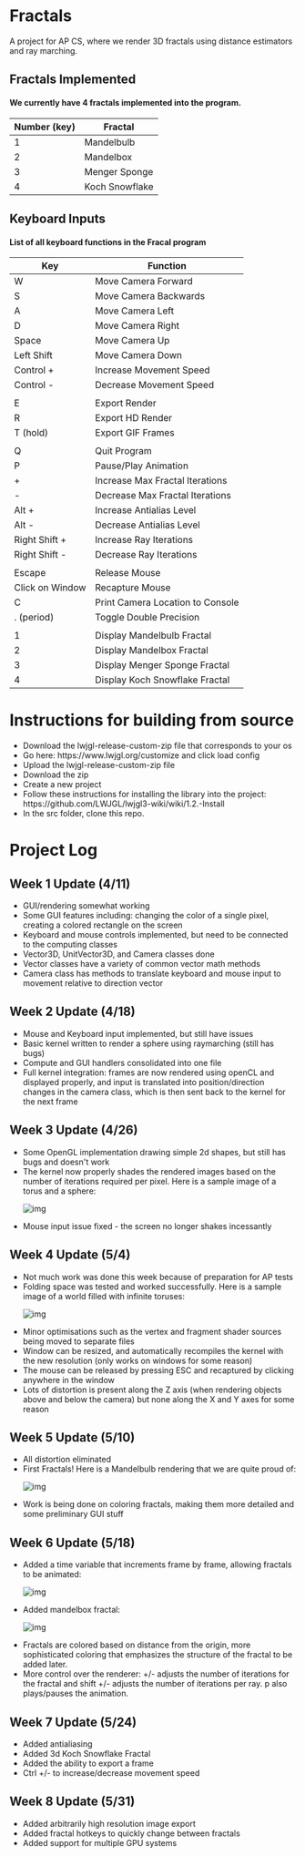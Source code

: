 # Fractals
A project for AP CS, where we render 3D fractals using distance estimators and ray marching.

## Fractals Implemented
#### We currently have 4 fractals implemented into the program.
| Number (key) | Fractal        |
|--------------|----------------|
| 1            | Mandelbulb     |
| 2            | Mandelbox      |
| 3            | Menger Sponge  |
| 4            | Koch Snowflake |

## Keyboard Inputs
#### List of all keyboard functions in the Fracal program
| Key             | Function                         |
|-----------------|----------------------------------|
| W               | Move Camera Forward              |
| S               | Move Camera Backwards            |
| A               | Move Camera Left                 |
| D               | Move Camera Right                |
| Space           | Move Camera Up                   |
| Left Shift      | Move Camera Down                 |
| Control +       | Increase Movement Speed          |
| Control -       | Decrease Movement Speed          |
|                 |                                  |
| E               | Export Render                    |
| R               | Export HD Render                 |
| T (hold)        | Export GIF Frames                |
|                 |                                  |
| Q               | Quit Program                     |
| P               | Pause/Play Animation             |
| +               | Increase Max Fractal Iterations  |
| -               | Decrease Max Fractal Iterations  |
| Alt +           | Increase Antialias Level         |
| Alt -           | Decrease Antialias Level         |
| Right Shift +   | Increase Ray Iterations          |
| Right Shift -   | Decrease Ray Iterations          |
|                 |                                  |
| Escape          | Release Mouse                    |
| Click on Window | Recapture Mouse                  |
| C               | Print Camera Location to Console |
| . (period)      | Toggle Double Precision          |
|                 |                                  |
| 1               | Display Mandelbulb Fractal       |
| 2               | Display Mandelbox Fractal        |
| 3               | Display Menger Sponge Fractal    |
| 4               | Display Koch Snowflake Fractal   |

# Instructions for building from source
<ul>
  <li>Download the lwjgl-release-custom-zip file that corresponds to your os</li>
  <li>Go here: https://www.lwjgl.org/customize and click load config</li>
  <li>Upload the lwjgl-release-custom-zip file</li>
  <li>Download the zip</li>
  <li>Create a new project</li>
  <li>Follow these instructions for installing the library into the project: https://github.com/LWJGL/lwjgl3-wiki/wiki/1.2.-Install</li>
  <li>In the src folder, clone this repo.</li>
</ul>

# Project Log

## Week 1 Update (4/11)
<ul>
  <li>GUI/rendering somewhat working</li>
  <li>Some GUI features including: changing the color of a single pixel, creating a colored rectangle on the screen</li>
  <li>Keyboard and mouse controls implemented, but need to be connected to the computing classes</li>
  <li>Vector3D, UnitVector3D, and Camera classes done</li>
  <li>Vector classes have a variety of common vector math methods</li>
  <li>Camera class has methods to translate keyboard and mouse input to movement relative to direction vector</li>
</ul>

## Week 2 Update (4/18)
<ul>
  <li>Mouse and Keyboard input implemented, but still have issues</li>
  <li>Basic kernel written to render a sphere using raymarching (still has bugs)</li>
  <li>Compute and GUI handlers consolidated into one file</li>
  <li>Full kernel integration: frames are now rendered using openCL and displayed properly, and input is translated into position/direction changes in the camera class, which is then sent back to the kernel for the next frame</li>
</ul>

## Week 3 Update (4/26)
<ul>
  <li>Some OpenGL implementation drawing simple 2d shapes, but still has bugs and doesn't work</li>
  <li>The kernel now properly shades the rendered images based on the number of iterations required per pixel. Here is a sample image of a torus and a sphere:
    
  ![img](sample.png)</li>
  <li>Mouse input issue fixed - the screen no longer shakes incessantly</li>
</ul>

## Week 4 Update (5/4)
<ul>
  <li>Not much work was done this week because of preparation for AP tests</li>
  <li>Folding space was tested and worked successfully. Here is a sample image of a world filled with infinite toruses:
    
  ![img](sample2.png)</li>
  <li>Minor optimisations such as the vertex and fragment shader sources being moved to separate files</li>
  <li>Window can be resized, and automatically recompiles the kernel with the new resolution (only works on windows for some reason)</li>
  <li>The mouse can be released by pressing ESC and recaptured by clicking anywhere in the window</li>
  <li>Lots of distortion is present along the Z axis (when rendering objects above and below the camera) but none along the X and Y axes for some reason</li>
</ul>

## Week 5 Update (5/10)
<ul>
  <li>All distortion eliminated</li>
  <li>First Fractals! Here is a Mandelbulb rendering that we are quite proud of:
    
  ![img](sample3.png)</li>
  <li>Work is being done on coloring fractals, making them more detailed and some preliminary GUI stuff</li>
</ul>

## Week 6 Update (5/18)
<ul>
  <li>Added a time variable that increments frame by frame, allowing fractals to be animated: 
   
  ![img](sample.gif)</li>
  <li>Added mandelbox fractal:
  
  ![img](sample4.png)</li>
  <li>Fractals are colored based on distance from the origin, more sophisticated coloring that emphasizes the structure of the fractal to be added later. </li>
  <li>More control over the renderer: +/- adjusts the number of iterations for the fractal and shift +/- adjusts the number of iterations per ray. p also plays/pauses the animation.</li>
</ul>

## Week 7 Update (5/24)
<ul>
  <li>Added antialiasing</li>
  <li>Added 3d Koch Snowflake Fractal</li>
  <li>Added the ability to export a frame</li>
  <li>Ctrl +/- to increase/decrease movement speed</li>
</ul>

## Week 8 Update (5/31)
<ul>
  <li>Added arbitrarily high resolution image export</li>
  <li>Added fractal hotkeys to quickly change between fractals</li>
  <li>Added support for multiple GPU systems</li>
</ul>


